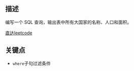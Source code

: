 ## 描述

编写一个 SQL 查询，输出表中所有大国家的名称、人口和面积。


[直达leetcode](https://leetcode-cn.com/problems/big-countries/)

## 关键点

- `where`子句过滤条件